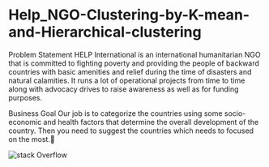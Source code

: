 # Help_NGO-Clustering-by-K-mean-and-Hierarchical-clustering
Problem Statement
HELP International is an international humanitarian NGO that is committed to fighting poverty and providing the people of backward countries with basic amenities and relief during the time of disasters and natural calamities. It runs a lot of operational projects from time to time along with advocacy drives to raise awareness as well as for funding purposes.

Business Goal
Our job is to categorize the countries using some socio-economic and health factors that determine the overall development of the country. Then you need to suggest the countries which needs to focused on the most.

![stack Overflow](https://tse2.mm.bing.net/th?id=OIP.XJvrDUo5arrbV230erMpEAHaHw&pid=Api&P=0&w=300&h=300)
